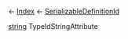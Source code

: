 ← [Index](Api-Index) ← [SerializableDefinitionId](VRage.ObjectBuilders.SerializableDefinitionId)

[string](System.String) TypeIdStringAttribute

